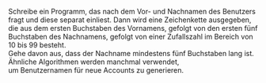 Schreibe ein Programm, das nach dem Vor- und Nachnamen des Benutzers fragt und diese separat einliest. Dann wird eine Zeichenkette ausgegeben, die aus dem ersten Buchstaben des Vornamens, 
gefolgt von den ersten fünf Buchstaben des Nachnamens, gefolgt von einer Zufallszahl im Bereich von 10 bis 99 besteht.  
Gehe davon aus, dass der Nachname mindestens fünf Buchstaben lang ist.  
Ähnliche Algorithmen werden manchmal verwendet,  
um Benutzernamen für neue Accounts zu generieren.